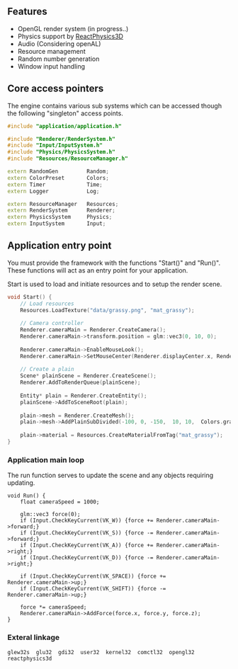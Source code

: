 ## Features
- OpenGL render system  (in progress..)
- Physics support by <a href="https://github.com/DanielChappuis/reactphysics3d">ReactPhysics3D</a>⁭
- ⁯⁮⁭Audio (Considering openAL)
- Resource management
- Random number generation
- Window input handling

## Core access pointers
The engine contains various sub systems which can be accessed though the following "singleton" access points.

```c++
#include "application/application.h"

#include "Renderer/RenderSystem.h"
#include "Input/InputSystem.h"
#include "Physics/PhysicsSystem.h"
#include "Resources/ResourceManager.h"

extern RandomGen         Random;
extern ColorPreset       Colors;
extern Timer             Time;
extern Logger            Log;

extern ResourceManager   Resources;
extern RenderSystem      Renderer;
extern PhysicsSystem     Physics;
extern InputSystem       Input;
```
## Application entry point
You must provide the framework with the functions "Start()" and "Run()". These functions will act as an entry point for your application.

Start is used to load and initiate resources and to setup the render scene.
```c++
void Start() {
    // Load resources
    Resources.LoadTexture("data/grassy.png", "mat_grassy");
    
    // Camera controller
    Renderer.cameraMain = Renderer.CreateCamera();
    Renderer.cameraMain->transform.position = glm::vec3(0, 10, 0);
    
    Renderer.cameraMain->EnableMouseLook();
    Renderer.cameraMain->SetMouseCenter(Renderer.displayCenter.x, Renderer.displayCenter.y);
    
    // Create a plain
    Scene* plainScene = Renderer.CreateScene();
    Renderer.AddToRenderQueue(plainScene);
    
    Entity* plain = Renderer.CreateEntity();
    plainScene->AddToSceneRoot(plain);
    
    plain->mesh = Renderer.CreateMesh();
    plain->mesh->AddPlainSubDivided(-100, 0, -150,  10, 10,  Colors.gray,  20, 20);
    
    plain->material = Resources.CreateMaterialFromTag("mat_grassy");
}
```
### Application main loop
The run function serves to update the scene and any objects requiring updating.
```
void Run() {
    float cameraSpeed = 1000;
    
    glm::vec3 force(0);
    if (Input.CheckKeyCurrent(VK_W)) {force += Renderer.cameraMain->forward;}
    if (Input.CheckKeyCurrent(VK_S)) {force -= Renderer.cameraMain->forward;}
    if (Input.CheckKeyCurrent(VK_A)) {force += Renderer.cameraMain->right;}
    if (Input.CheckKeyCurrent(VK_D)) {force -= Renderer.cameraMain->right;}
    
    if (Input.CheckKeyCurrent(VK_SPACE)) {force += Renderer.cameraMain->up;}
    if (Input.CheckKeyCurrent(VK_SHIFT)) {force -= Renderer.cameraMain->up;}
    
    force *= cameraSpeed;
    Renderer.cameraMain->AddForce(force.x, force.y, force.z);
}
```

### Exteral linkage
```
glew32s  glu32  gdi32  user32  kernel32  comctl32  opengl32  reactphysics3d
```

